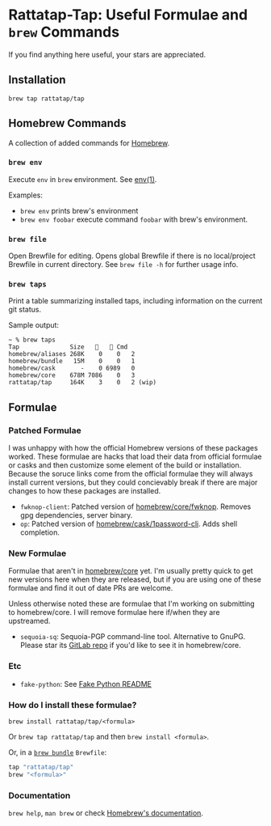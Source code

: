 # Rattatap-Tap: Useful Formulae and `brew` Commands

If you find anything here useful, your stars are appreciated.

## Installation

`brew tap rattatap/tap`

## Homebrew Commands

A collection of added commands for [Homebrew](https://brew.sh).

### `brew env`
Execute `env` in `brew` environment. See [env(1)](https://ss64.com/mac/env.html).

Examples:
* `brew env` prints brew's environment
* `brew env foobar` execute command `foobar` with brew's environment.

### `brew file`

Open Brewfile for editing. Opens global Brewfile if there is no local/project Brewfile in current directory. See `brew file -h` for further usage info.

### `brew taps`

Print a table summarizing installed taps, including information on the current git status.

Sample output:
```
~ % brew taps
Tap              Size   🍺   🍷 Cmd
homebrew/aliases 268K    0    0   2
homebrew/bundle   15M    0    0   1
homebrew/cask       -    0 6989   0
homebrew/core    678M 7086    0   3
rattatap/tap     164K    3    0   2 (wip)
```

## Formulae

### Patched Formulae
I was unhappy with how the official Homebrew versions of these packages worked. These formulae are hacks that load their data from official formulae or casks and then customize some element of the build or installation. Because the soruce links come from the official formulae they will always install current versions, but they could concievably break if there are major changes to how these packages are installed.

- `fwknop-client`: Patched version of [homebrew/core/fwknop](https://github.com/Homebrew/homebrew-core/blob/master/Formula/f/fwknop.rb). Removes gpg dependencies, server binary.
- `op`: Patched version of [homebrew/cask/1password-cli](https://github.com/Homebrew/homebrew-cask/blob/master/Casks/1/1password-cli.rb). Adds shell completion.

### New Formulae
Formulae that aren't in [homebrew/core](https://github.com/homebrew/homebrew-core/) yet. I'm usually pretty quick to get new versions here when they are released, but if you are using one of these formulae and find it out of date PRs are welcome.

Unless otherwise noted these are formulae that I'm working on submitting to homebrew/core. I will remove formulae here if/when they are upstreamed.

- `sequoia-sq`: Sequoia-PGP command-line tool. Alternative to GnuPG. Please star its [GitLab repo](https://gitlab.com/sequoia-pgp/sequoia-sq) if you'd like to see it in homebrew/core.

### Etc
- `fake-python`: See [Fake Python README](Fake_Python_README.md)

### How do I install these formulae?

`brew install rattatap/tap/<formula>`

Or `brew tap rattatap/tap` and then `brew install <formula>`.

Or, in a [`brew bundle`](https://github.com/Homebrew/homebrew-bundle) `Brewfile`:

```ruby
tap "rattatap/tap"
brew "<formula>"
```

### Documentation

`brew help`, `man brew` or check [Homebrew's documentation](https://docs.brew.sh).
